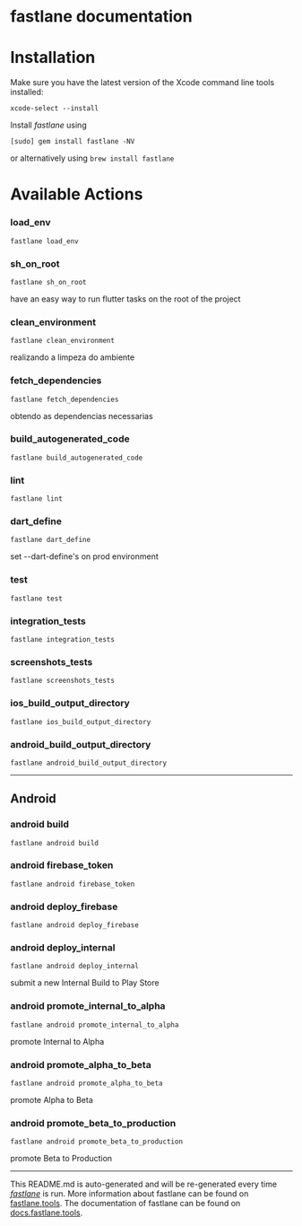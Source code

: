 fastlane documentation
================
# Installation

Make sure you have the latest version of the Xcode command line tools installed:

```
xcode-select --install
```

Install _fastlane_ using
```
[sudo] gem install fastlane -NV
```
or alternatively using `brew install fastlane`

# Available Actions
### load_env
```
fastlane load_env
```

### sh_on_root
```
fastlane sh_on_root
```
have an easy way to run flutter tasks on the root of the project
### clean_environment
```
fastlane clean_environment
```
realizando a limpeza do ambiente
### fetch_dependencies
```
fastlane fetch_dependencies
```
obtendo as dependencias necessarias
### build_autogenerated_code
```
fastlane build_autogenerated_code
```

### lint
```
fastlane lint
```

### dart_define
```
fastlane dart_define
```
set --dart-define's on prod environment
### test
```
fastlane test
```

### integration_tests
```
fastlane integration_tests
```

### screenshots_tests
```
fastlane screenshots_tests
```

### ios_build_output_directory
```
fastlane ios_build_output_directory
```

### android_build_output_directory
```
fastlane android_build_output_directory
```


----

## Android
### android build
```
fastlane android build
```

### android firebase_token
```
fastlane android firebase_token
```

### android deploy_firebase
```
fastlane android deploy_firebase
```

### android deploy_internal
```
fastlane android deploy_internal
```
submit a new Internal Build to Play Store
### android promote_internal_to_alpha
```
fastlane android promote_internal_to_alpha
```
promote Internal to Alpha
### android promote_alpha_to_beta
```
fastlane android promote_alpha_to_beta
```
promote Alpha to Beta
### android promote_beta_to_production
```
fastlane android promote_beta_to_production
```
promote Beta to Production

----

This README.md is auto-generated and will be re-generated every time [_fastlane_](https://fastlane.tools) is run.
More information about fastlane can be found on [fastlane.tools](https://fastlane.tools).
The documentation of fastlane can be found on [docs.fastlane.tools](https://docs.fastlane.tools).
